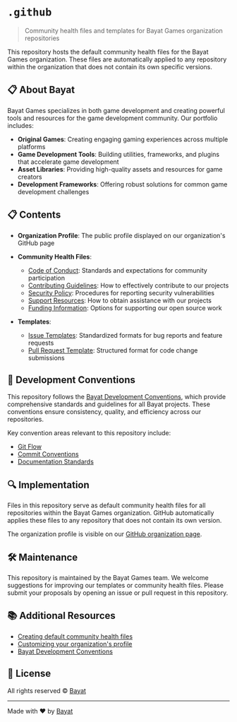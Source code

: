 # `.github`

> Community health files and templates for Bayat Games organization repositories

This repository hosts the default community health files for the Bayat Games organization. These files are automatically applied to any repository within the organization that does not contain its own specific versions.

## 📋 About Bayat

Bayat Games specializes in both game development and creating powerful tools and resources for the game development community. Our portfolio includes:

- **Original Games**: Creating engaging gaming experiences across multiple platforms
- **Game Development Tools**: Building utilities, frameworks, and plugins that accelerate game development
- **Asset Libraries**: Providing high-quality assets and resources for game creators
- **Development Frameworks**: Offering robust solutions for common game development challenges

## 📋 Contents

- **Organization Profile**: The public profile displayed on our organization's GitHub page
- **Community Health Files**:
  - [Code of Conduct](CODE_OF_CONDUCT.md): Standards and expectations for community participation
  - [Contributing Guidelines](CONTRIBUTING.md): How to effectively contribute to our projects
  - [Security Policy](SECURITY.md): Procedures for reporting security vulnerabilities
  - [Support Resources](SUPPORT.md): How to obtain assistance with our projects
  - [Funding Information](FUNDING.yml): Options for supporting our open source work
  
- **Templates**:
  - [Issue Templates](.github/ISSUE_TEMPLATE): Standardized formats for bug reports and feature requests
  - [Pull Request Template](.github/pull-request-template.md): Structured format for code change submissions

## 🔗 Development Conventions

This repository follows the [Bayat Development Conventions](https://github.com/BayatGames/conventions), which provide comprehensive standards and guidelines for all Bayat projects. These conventions ensure consistency, quality, and efficiency across our repositories.

Key convention areas relevant to this repository include:

- [Git Flow](https://github.com/BayatGames/conventions/blob/main/docs/git/flow.md)
- [Commit Conventions](https://github.com/BayatGames/conventions/blob/main/docs/git/commits.md)
- [Documentation Standards](https://github.com/BayatGames/conventions/blob/main/docs/process/documentation-standards.md)

## 🔍 Implementation

Files in this repository serve as default community health files for all repositories within the Bayat Games organization. GitHub automatically applies these files to any repository that does not contain its own version.

The organization profile is visible on our [GitHub organization page](https://github.com/BayatGames).

## 🛠 Maintenance

This repository is maintained by the Bayat Games team. We welcome suggestions for improving our templates or community health files. Please submit your proposals by opening an issue or pull request in this repository.

## 📚 Additional Resources

- [Creating default community health files](https://docs.github.com/en/communities/setting-up-your-project-for-healthy-contributions/creating-a-default-community-health-file)
- [Customizing your organization's profile](https://docs.github.com/en/organizations/collaborating-with-groups-in-organizations/customizing-your-organizations-profile)
- [Bayat Development Conventions](https://github.com/BayatGames/conventions)

## 📄 License

All rights reserved © [Bayat](https://bayat.io)

---

Made with ❤️ by [Bayat](https://bayat.io)
